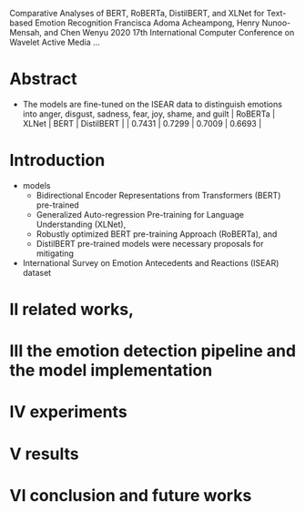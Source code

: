 Comparative Analyses of BERT, RoBERTa, DistilBERT, and XLNet
  for Text-based Emotion Recognition
Francisca Adoma Acheampong, Henry Nunoo-Mensah, and Chen Wenyu
2020 17th International Computer Conference on Wavelet Active Media …

# Abstract

* The models are fine-tuned on the ISEAR data to distinguish emotions into
  anger, disgust, sadness, fear, joy, shame, and guilt
  | RoBERTa	| XLNet	  | BERT	  | DistilBERT	|
  | 0.7431	| 0.7299	| 0.7009	| 0.6693	    |

# Introduction

* models
  * Bidirectional Encoder Representations from Transformers (BERT) pre-trained
  * Generalized Auto-regression Pre-training for Language Understanding (XLNet),
  * Robustly optimized BERT pre-training Approach (RoBERTa), and
  * DistilBERT pre-trained models were necessary proposals for mitigating
* International Survey on Emotion Antecedents and Reactions (ISEAR) dataset

# II related works,

# III the emotion detection pipeline and the model implementation

# IV experiments

# V results

# VI conclusion and future works
